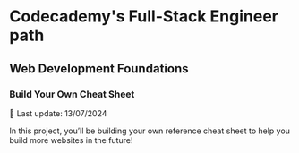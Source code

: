# Codecademy's Full-Stack Engineer path

## Web Development Foundations

### Build Your Own Cheat Sheet

📆 Last update: 13/07/2024

In this project, you’ll be building your own reference cheat sheet to help you build more websites in the future!